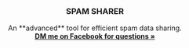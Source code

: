 <br />
<div align="center">

  <h3 align="center">SPAM SHARER</h3>

  <p align="center">
    An **advanced** tool for efficient spam data sharing.
    <br/>
    <a href="https://www.facebook.com/sehrakss"><strong>DM me on Facebook for questions »</strong></a>
    <br/>
    <br/>
  </p>
</div>
